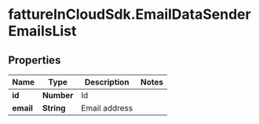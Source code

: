 # fattureInCloudSdk.EmailDataSenderEmailsList

## Properties

Name | Type | Description | Notes
------------ | ------------- | ------------- | -------------
**id** | **Number** | Id | 
**email** | **String** | Email address | 


